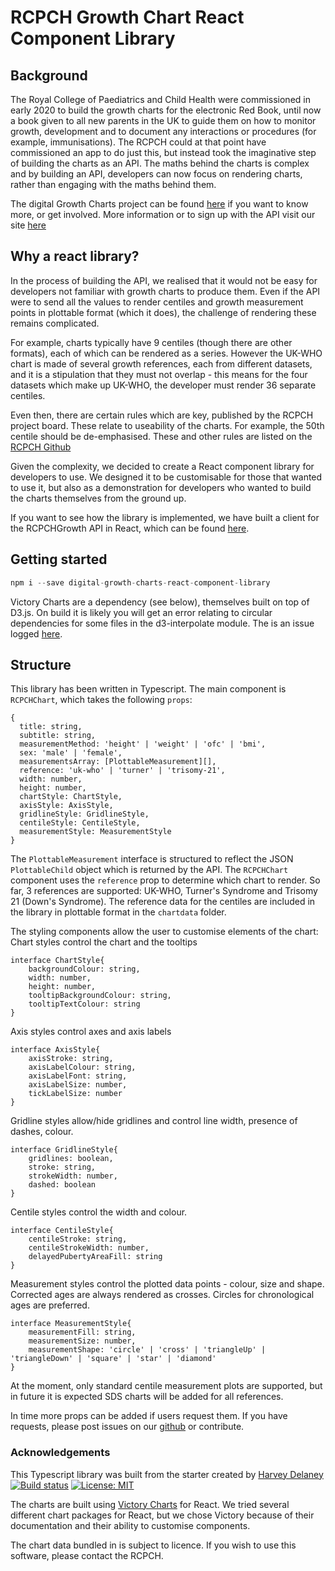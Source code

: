 # RCPCH Growth Chart React Component Library

## Background

The Royal College of Paediatrics and Child Health were commissioned in early 2020 to build the growth charts for the electronic Red Book, until now a book given to all new parents in the UK to guide them on how to monitor growth, development and to document any interactions or procedures (for example, immunisations). The RCPCH could at that point have commissioned an app to do just this, but instead took the imaginative step of building the charts as an API. The maths behind the charts is complex and by building an API, developers can now focus on rendering charts, rather than engaging with the maths behind them.

The digital Growth Charts project can be found [here](https://github.com/rcpch) if you want to know more, or get involved. More information or to sign up with the API visit our site [here](https://dev.rcpch.ac.uk/)

## Why a react library?

In the process of building the API, we realised that it would not be easy for developers not familiar with growth charts to produce them. Even if the API were to send all the values to render centiles and growth measurement points in plottable format (which it does), the challenge of rendering these remains complicated.

For example, charts typically have 9 centiles (though there are other formats), each of which can be rendered as a series. However the UK-WHO chart is made of several growth references, each from different datasets, and it is a stipulation that they must not overlap - this means for the four datasets which make up UK-WHO, the developer must render 36 separate centiles.

Even then, there are certain rules which are key, published by the RCPCH project board. These relate to useability of the charts. For example, the 50th centile should be de-emphasised. These and other rules are listed on the [RCPCH Github](https://github.com/rcpch)

Given the complexity, we decided to create a React component library for developers to use. We designed it to be customisable for those that wanted to use it, but also as a demonstration for developers who wanted to build the charts themselves from the ground up.

If you want to see how the library is implemented, we have built a client for the RCPCHGrowth API in React, which can be found [here](https://github.com/rcpch/digital-growth-charts-react-client).

## Getting started

```javascript
npm i --save digital-growth-charts-react-component-library
```
Victory Charts are a dependency (see below), themselves built on top of D3.js. On build it is likely you will get an error relating to circular dependencies for some files in the d3-interpolate module. The is an issue logged [here](https://github.com/d3/d3-interpolate/issues/58).

## Structure
This library has been written in Typescript. The main component is ```RCPCHChart```, which takes the following ```props```:

```
{
  title: string,
  subtitle: string,
  measurementMethod: 'height' | 'weight' | 'ofc' | 'bmi',
  sex: 'male' | 'female',
  measurementsArray: [PlottableMeasurement][],
  reference: 'uk-who' | 'turner' | 'trisomy-21',
  width: number,
  height: number,
  chartStyle: ChartStyle,
  axisStyle: AxisStyle,
  gridlineStyle: GridlineStyle,
  centileStyle: CentileStyle,
  measurementStyle: MeasurementStyle
}
```
The ```PlottableMeasurement``` interface is structured to reflect the JSON ```PlottableChild``` object which is returned by the API. The ```RCPCHChart``` component uses the ```reference``` prop to determine which chart to render. So far, 3 references are supported: UK-WHO, Turner's Syndrome and Trisomy 21 (Down's Syndrome). The reference data for the centiles are included in the library in plottable format in the ```chartdata``` folder.

The styling components allow the user to customise elements of the chart:
Chart styles control the chart and the tooltips
```
interface ChartStyle{
    backgroundColour: string, 
    width: number, 
    height: number, 
    tooltipBackgroundColour: string,
    tooltipTextColour: string
}
```
Axis styles control axes and axis labels
```
interface AxisStyle{
    axisStroke: string, 
    axisLabelColour: string, 
    axisLabelFont: string, 
    axisLabelSize: number, 
    tickLabelSize: number
}
```
Gridline styles allow/hide gridlines and control line width, presence of dashes, colour.
```
interface GridlineStyle{
    gridlines: boolean, 
    stroke: string, 
    strokeWidth: number, 
    dashed: boolean
}
```
Centile styles control the width and colour.
```
interface CentileStyle{
    centileStroke: string, 
    centileStrokeWidth: number, 
    delayedPubertyAreaFill: string 
}
```
Measurement styles control the plotted data points - colour, size and shape. Corrected ages are always rendered as crosses. Circles for chronological ages are preferred.
```
interface MeasurementStyle{
    measurementFill: string, 
    measurementSize: number, 
    measurementShape: 'circle' | 'cross' | 'triangleUp' | 'triangleDown' | 'square' | 'star' | 'diamond'
}
```

At the moment, only standard centile measurement plots are supported, but in future it is expected SDS charts will be added for all references.

In time more props can be added if users request them. If you have requests, please post issues on our [github](https://github.com/rcpch/digital-growth-charts-react-component-library/issues) or contribute.


### Acknowledgements
This Typescript library was built from the starter created by [Harvey Delaney](https://blog.harveydelaney.com/creating-your-own-react-component-library/)
[![Build status](https://badge.buildkite.com/90ff98db996bb137c5be1bdce666c4b1ce68a25b17af0a6a04.svg?branch=master)](https://buildkite.com/harvey/react-component-library)
[![License: MIT](https://img.shields.io/badge/License-MIT-green.svg)](https://opensource.org/licenses/MIT)

The charts are built using [Victory Charts](https://formidable.com/open-source/victory/docs/victory-chart/) for React. We tried several different chart packages for React, but we chose Victory because of their documentation and their ability to customise components.

The chart data bundled in is subject to licence. If you wish to use this software, please contact the RCPCH.